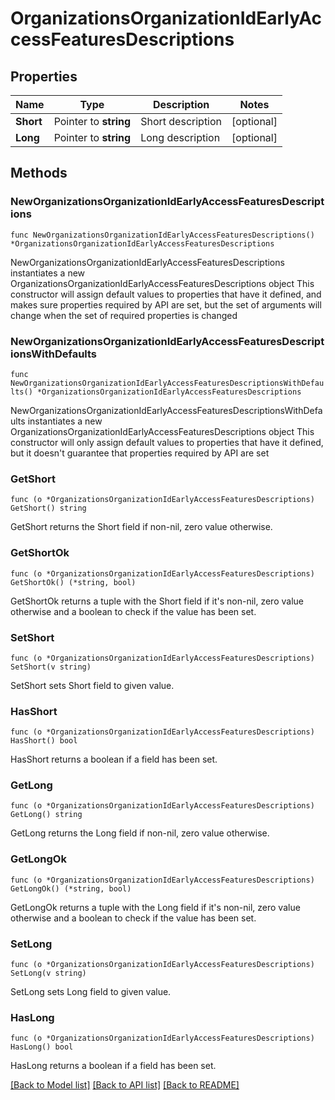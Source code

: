 # OrganizationsOrganizationIdEarlyAccessFeaturesDescriptions

## Properties

Name | Type | Description | Notes
------------ | ------------- | ------------- | -------------
**Short** | Pointer to **string** | Short description | [optional] 
**Long** | Pointer to **string** | Long description | [optional] 

## Methods

### NewOrganizationsOrganizationIdEarlyAccessFeaturesDescriptions

`func NewOrganizationsOrganizationIdEarlyAccessFeaturesDescriptions() *OrganizationsOrganizationIdEarlyAccessFeaturesDescriptions`

NewOrganizationsOrganizationIdEarlyAccessFeaturesDescriptions instantiates a new OrganizationsOrganizationIdEarlyAccessFeaturesDescriptions object
This constructor will assign default values to properties that have it defined,
and makes sure properties required by API are set, but the set of arguments
will change when the set of required properties is changed

### NewOrganizationsOrganizationIdEarlyAccessFeaturesDescriptionsWithDefaults

`func NewOrganizationsOrganizationIdEarlyAccessFeaturesDescriptionsWithDefaults() *OrganizationsOrganizationIdEarlyAccessFeaturesDescriptions`

NewOrganizationsOrganizationIdEarlyAccessFeaturesDescriptionsWithDefaults instantiates a new OrganizationsOrganizationIdEarlyAccessFeaturesDescriptions object
This constructor will only assign default values to properties that have it defined,
but it doesn't guarantee that properties required by API are set

### GetShort

`func (o *OrganizationsOrganizationIdEarlyAccessFeaturesDescriptions) GetShort() string`

GetShort returns the Short field if non-nil, zero value otherwise.

### GetShortOk

`func (o *OrganizationsOrganizationIdEarlyAccessFeaturesDescriptions) GetShortOk() (*string, bool)`

GetShortOk returns a tuple with the Short field if it's non-nil, zero value otherwise
and a boolean to check if the value has been set.

### SetShort

`func (o *OrganizationsOrganizationIdEarlyAccessFeaturesDescriptions) SetShort(v string)`

SetShort sets Short field to given value.

### HasShort

`func (o *OrganizationsOrganizationIdEarlyAccessFeaturesDescriptions) HasShort() bool`

HasShort returns a boolean if a field has been set.

### GetLong

`func (o *OrganizationsOrganizationIdEarlyAccessFeaturesDescriptions) GetLong() string`

GetLong returns the Long field if non-nil, zero value otherwise.

### GetLongOk

`func (o *OrganizationsOrganizationIdEarlyAccessFeaturesDescriptions) GetLongOk() (*string, bool)`

GetLongOk returns a tuple with the Long field if it's non-nil, zero value otherwise
and a boolean to check if the value has been set.

### SetLong

`func (o *OrganizationsOrganizationIdEarlyAccessFeaturesDescriptions) SetLong(v string)`

SetLong sets Long field to given value.

### HasLong

`func (o *OrganizationsOrganizationIdEarlyAccessFeaturesDescriptions) HasLong() bool`

HasLong returns a boolean if a field has been set.


[[Back to Model list]](../README.md#documentation-for-models) [[Back to API list]](../README.md#documentation-for-api-endpoints) [[Back to README]](../README.md)


